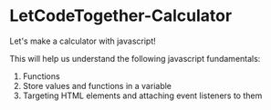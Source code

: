 # LetCodeTogether-Calculator

Let's make a calculator with javascript!

This will help us understand the following javascript fundamentals:
1. Functions
2. Store values and functions in a variable
3. Targeting HTML elements and attaching event listeners to them